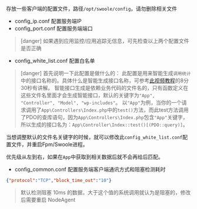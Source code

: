 存放一些客户端的配置文件，路径`/opt/swoole/config`，请勿删除相关文件

* config_ip.conf 配置服务端IP
* config_port.conf 配置服务端端口

>[danger] 如果遇到应用监控/应用追踪无信息，可先检查以上两个配置文件是否正确

* config_white_list.conf 配置白名单

>[danger] 首先说明一下此配置是做什么的：
此配置是用来智能生成`调用统计`中的接口名称的。具体什么是智能生成接口名称，可参考[此视频教程](https://course.swoole-cloud.com/course-video/49)的8分30秒有讲解。
智能接口生成是依赖业务代码的文件名的，只有函数定义在这些文件名里面才会生成智能接口，默认的关键字为`"App", "Controller", "Model", "wp-includes"`。
以`"App"`为例，当你的一个请求调用了`App\Controllers\Index.php`中的`test()`方法，而此test方法调用了PDO的查库语句，因为`App\Controllers\Index.php`包含`"App"`关键字，所以生成的接口名为：`App\Controller\Index::test()[(PDO::query)]`。

当想调整默认的文件名关键字的时候，就可以修改此`config_white_list.conf`配置文件，并重启Fpm/Swoole进程。

优先级从左到右，如果在`App`中获取到相关数据后就不会再给后匹配。

* config_common.conf 配置服务端客户端通讯方式和阻塞检测耗时
```json
{"protocol":"TCP","block_time_out":"10"}
```
> 默认检测阻塞 10ms 的数据，大于这个值的系统调用就认为是阻塞的，修改后需要重启 NodeAgent
